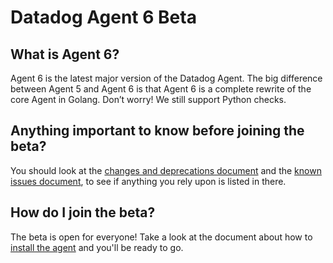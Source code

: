 # Datadog Agent 6 Beta

## What is Agent 6?

Agent 6 is the latest major version of the Datadog Agent. The big difference
between Agent 5 and Agent 6 is that Agent 6 is a complete rewrite of the core
Agent in Golang. Don’t worry! We still support Python checks.

## Anything important to know before joining the beta?

You should look at the [changes and deprecations document][changes] and the
[known issues document][known-issues], to see if anything you rely upon is listed
in there.

## How do I join the beta?

The beta is open for everyone! Take a look at the document about how to
[install the agent][upgrade] and you'll be ready to go.

[changes]: changes.md
[known-issues]: known_issues.md
[upgrade]: upgrade.md
